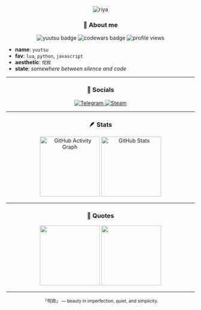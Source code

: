 <div align="center">
  <img src = "https://media1.tenor.com/m/cU2Xi7RfOeoAAAAC/gachiakuta-riyo-reaper.gif" alt = "riya"/>
</div>
<h3 align="center">🌿 About me</h3>
<p align="center">
  <img src="https://img.shields.io/badge/nurzh-yuutsu-8a7ca8?style=flat-square" alt="yuutsu badge"/>
  <img src="https://www.codewars.com/users/own.yuutsu/badges/micro" alt="codewars badge"/>
  <img src="https://komarev.com/ghpvc/?username=ownnurzh&label=Profile%20views&color=84a87c&style=flat-square" alt="profile views"/>
</p>

<ul>
  <li><b>name</b>: <code>yuutsu</code></li>
  <li><b>fav</b>: <code>lua</code>, <code>python</code>, <code>javascript</code></li>
  <li><b>aesthetic</b>: <code>侘寂</code></li>
  <li><b>state</b>: <i>somewhere between silence and code</i></li>
</ul>

---

<h3 align="center">🌸 Socials</h3>

<p align="center">
  <a href="https://t.me/own3rN">
    <img src="https://img.shields.io/badge/Telegram-Chat-26A5E4?logo=telegram&logoColor=white&style=for-the-badge" alt="Telegram"/>
  </a>
  <a href="https://steamcommunity.com/id/ownnurzh/">
    <img src="https://img.shields.io/badge/Steam-Profile-000000?logo=steam&logoColor=white&style=for-the-badge" alt="Steam"/>
  </a>
</p>

---

<h3 align="center">🪶 Stats</h3>

<div align="center">
  <img src="https://github-readme-activity-graph.vercel.app/graph?username=ownnurzh&hide_border=true&bg_color=2d2b55&color=FFD700&line=a599e9&point=b362ff&days=15" alt="GitHub Activity Graph" height = "160px"/>
  <img src="https://github-readme-stats.vercel.app/api?username=ownnurzh&show_icons=true&locale=en&theme=shades-of-purple&hide_border=true&rank_icon=github" alt="GitHub Stats" height="160px"/>
</div>

---

<h3 align="center">🍃 Quotes</h3>

<div align="center">
  <img src="https://quotes-github-readme.vercel.app/api?type=horizontal&quoteColor=FFD700&symbolColor=b362ff&backgroundColor=2d2b55&authorColor=a599e9&author=Mumei(無名)&quote=%E3%80%8C%E7%84%A6%E3%82%89%E3%81%9A%E3%80%81%E3%81%A7%E3%82%82%E6%AD%A2%E3%81%BE%E3%82%89%E3%81%9A%E3%80%82%E3%80%8DDon%E2%80%99t%20rush%2C%20but%20don%E2%80%99t%20stop." height = "160px"/>
  <img src="https://quotes-github-readme.vercel.app/api?type=horizontal&quoteColor=FFD700&symbolColor=b362ff&backgroundColor=2d2b55&authorColor=a599e9&author=Mumei(無名)&quote=%E3%80%8C%E5%B0%8F%E3%81%95%E3%81%AA%E5%89%8D%E9%80%B2%E3%82%82%E3%80%81%E7%BE%8E%E3%81%97%E3%81%84%E3%80%82%E3%80%8DEven%20small%20steps%20are%20beautiful." height = "160px"/>
</div>

---

<div align="center">
  <sub>「侘寂」 — beauty in imperfection, quiet, and simplicity.</sub>
</div>
